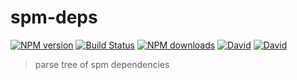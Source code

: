 # spm-deps

[![NPM version](https://img.shields.io/npm/v/spm-deps.svg?style=flat-square)](https://npmjs.org/package/spm-deps)
[![Build Status](https://img.shields.io/travis/crossjs/spm-deps.svg?style=flat-square)](https://travis-ci.org/crossjs/spm-deps)
[![NPM downloads](http://img.shields.io/npm/dm/spm-deps.svg?style=flat-square)](https://npmjs.org/package/spm-deps)
[![David](http://img.shields.io/david/crossjs/spm-deps.svg?style=flat-square)](https://npmjs.org/package/spm-deps)
[![David](http://img.shields.io/david/dev/crossjs/spm-deps.svg?style=flat-square)](https://npmjs.org/package/spm-deps)

  > parse tree of spm dependencies


